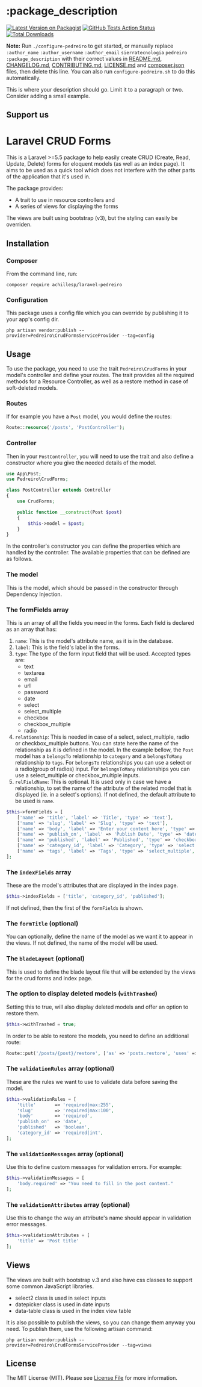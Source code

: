 # :package_description

[![Latest Version on Packagist](https://img.shields.io/packagist/v/sierratecnologia/pedreiro.svg?style=flat-square)](https://packagist.org/packages/sierratecnologia/pedreiro)
[![GitHub Tests Action Status](https://img.shields.io/github/workflow/status/sierratecnologia/pedreiro/run-tests?label=tests)](https://github.com/sierratecnologia/pedreiro/actions?query=workflow%3Arun-tests+branch%3Amaster)
[![Total Downloads](https://img.shields.io/packagist/dt/sierratecnologia/pedreiro.svg?style=flat-square)](https://packagist.org/packages/sierratecnologia/pedreiro)

**Note:** Run `./configure-pedreiro` to get started, or manually replace  ```:author_name``` ```:author_username``` ```:author_email``` ```sierratecnologia``` ```pedreiro``` ```:package_description``` with their correct values in [README.md](README.md), [CHANGELOG.md](CHANGELOG.md), [CONTRIBUTING.md](.github/CONTRIBUTING.md), [LICENSE.md](LICENSE.md) and [composer.json](composer.json) files, then delete this line. You can also run `configure-pedreiro.sh` to do this automatically.

This is where your description should go. Limit it to a paragraph or two. Consider adding a small example.

## Support us
# Laravel CRUD Forms

This is a Laravel >=5.5 package to help easily create CRUD (Create, Read, Update, Delete) forms for eloquent models (as well as an index page).
It aims to be used as a quick tool which does not interfere with the other parts of the application that it's used in.

The package provides:
- A trait to use in resource controllers and
- A series of views for displaying the forms

The views are built using bootstrap (v3), but the styling can easily be overriden.

## Installation

### Composer

From the command line, run:

```
composer require achillesp/laravel-pedreiro
```
 
### Configuration

This package uses a config file which you can override by publishing it to your app's config dir.

```
php artisan vendor:publish --provider=Pedreiro\CrudFormsServiceProvider --tag=config
``` 

## Usage

To use the package, you need to use the trait `Pedreiro\CrudForms` in your model's controller and define your routes.
The trait provides all the required methods for a Resource Controller, as well as a restore method in case of soft-deleted models.

### Routes

If for example you have a `Post` model, you would define the routes:

```php
Route::resource('/posts', 'PostController');
```

### Controller

Then in your `PostController`, you will need to use the trait and also define a constructor where you give the needed details of the model.

```php
use App\Post;
use Pedreiro\CrudForms;

class PostController extends Controller
{
    use CrudForms;

    public function __construct(Post $post)
    {
        $this->model = $post;
    }
}
``` 

In the controller's constructor you can define the properties which are handled by the controller.
The available properties that can be defined are as follows.

### The model

This is the model, which should be passed in the constructor through Dependency Injection.

### The formFields array

This is an array of all the fields you need in the forms. Each field is declared as an array that has:
1. `name`: This is the model's attribute name, as it is in the database.
2. `label`: This is the field's label in the forms.
3. `type`: The type of the form input field that will be used. Accepted types are: 
    - text
    - textarea
    - email
    - url
    - password
    - date
    - select
    - select_multiple
    - checkbox
    - checkbox_multiple
    - radio
4. `relationship`: This is needed in case of a select, select_multiple, radio or checkbox_multiple buttons. 
You can state here the name of the relationship as it is defined in the model. 
In the example bellow, the `Post` model has a `belongsTo` relationship to `category` and a `belongsToMany` relationship to `tags`.
For `belongsTo` relationships you can use a select or a radio(group of radios) input.
For `belongsToMany` relationships you can use a select_multiple or checkbox_multiple inputs. 
5. `relFieldName`: This is optional. It is used only in case we have a relationship, to set the name of the attribute of the related model that is displayed (ie. in a select's options).
If not defined, the default attribute to be used is `name`.

```php
$this->formFields = [
    ['name' => 'title', 'label' => 'Title', 'type' => 'text'],
    ['name' => 'slug', 'label' => 'Slug', 'type' => 'text'],
    ['name' => 'body', 'label' => 'Enter your content here', 'type' => 'textarea'],
    ['name' => 'publish_on', 'label' => 'Publish Date', 'type' => 'date'],
    ['name' => 'published', 'label' => 'Published', 'type' => 'checkbox'],
    ['name' => 'category_id', 'label' => 'Category', 'type' => 'select', 'relationship' => 'category'],
    ['name' => 'tags', 'label' => 'Tags', 'type' => 'select_multiple', 'relationship' => 'tags'],
];
```

### The `indexFields` array

These are the model's attributes that are displayed in the index page.

```php
$this->indexFields = ['title', 'category_id', 'published'];
```

If not defined, then the first of the `formFields` is shown.

### The `formTitle` (optional)

You can optionally, define the name of the model as we want it to appear in the views. 
If not defined, the name of the model will be used.

### The `bladeLayout` (optional)

This is used to define the blade layout file that will be extended by the views for the crud forms and index page.

### The option to display deleted models (`withTrashed`)

Setting this to true, will also display deleted models and offer an option to restore them.

```php
$this->withTrashed = true;
```

In order to be able to restore the models, you need to define an additional route:

```php
Route::put('/posts/{post}/restore', ['as' => 'posts.restore', 'uses' => 'PostController@restore']);
```

### The `validationRules` array (optional)

These are the rules we want to use to validate data before saving the model.

```php
$this->validationRules = [
    'title'       => 'required|max:255',
    'slug'        => 'required|max:100',
    'body'        => 'required',
    'publish_on'  => 'date',
    'published'   => 'boolean',
    'category_id' => 'required|int',
];
```

### The `validationMessages` array (optional)

Use this to define custom messages for validation errors. For example:

```php
$this->validationMessages = [
    'body.required' => "You need to fill in the post content."
];
```

### The `validationAttributes` array (optional)

Use this to change the way an attribute's name should appear in validation error messages.

```php
$this->validationAttributes = [
    'title' => 'Post title'
];
```

## Views

The views are built with bootstrap v.3 and also have css classes to support some common JavaScript libraries.
- select2 class is used in select inputs
- datepicker class is used in date inputs
- data-table class is used in the index view table

It is also possible to publish the views, so you can change them anyway you need. 
To publish them, use the following artisan command:

```
php artisan vendor:publish --provider=Pedreiro\CrudFormsServiceProvider --tag=views
``` 

## License

The MIT License (MIT). Please see [License File](LICENSE.md) for more information. 
